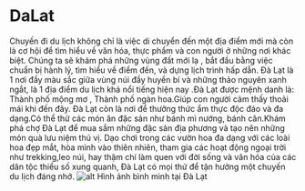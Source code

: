 # DaLat
Chuyến đi du lịch không chỉ là việc di chuyển đến một địa điểm mới mà còn là cơ hội để tìm hiểu về văn hóa, thực phẩm và con người ở những nơi khác biệt.
Chúng ta sẽ khám phá những vùng đất mới lạ , bắt đầu bằng việc chuẩn bị hành lý, tìm hiểu về điểm đến, và dựng lịch trình hấp dẫn. 
Đà Lạt là 1 nơi đầy màu sắc giữa vùng núi đầy huyền bí và những thảo nguyên xanh ngắt, là 1 địa điểm du lịch khá nổi tiếng hiện nay .Đà Lạt được mệnh danh là: Thành phố mộng mơ , Thành phố ngàn hoa.Giúp con người cảm thấy thoải mái khi đến đây.
Đà Lạt còn là nơi để thưởng thức ẩm thực độc đáo và đa dạng.Có thể thử các món ăn đặc sản như bánh mì nướng, bánh căn.Khám phá chợ Đà Lạt để mua sắm những đặc sản địa phương và tạo nên những món quà lưu niệm thú vị.
Dạo chơi trong các vườn hoa đa dạng với các loài hoa đẹp mắt, hòa mình vào thiên nhiên, tham gia các hoạt động ngoại trời như trekking,leo núi, hay thậm chí làm quen với đời sống và văn hóa của các dân tộc thiểu số xung quanh, Đà Lạt có mọi thứ để  tận hưởng một chuyến du lịch đáng nhớ.
![alt](https://nhatrang-tourist.com/image/catalog/untitled%20folder%201/%C4%90%C3%A0%20L%E1%BA%A1t/thung%20lung%205.jpg)
Hình ảnh bình minh tại Đà Lạt
